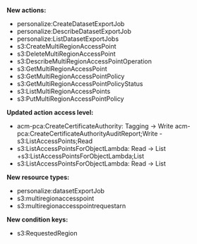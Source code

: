 **New actions:**

- personalize:CreateDatasetExportJob
- personalize:DescribeDatasetExportJob
- personalize:ListDatasetExportJobs
- s3:CreateMultiRegionAccessPoint
- s3:DeleteMultiRegionAccessPoint
- s3:DescribeMultiRegionAccessPointOperation
- s3:GetMultiRegionAccessPoint
- s3:GetMultiRegionAccessPointPolicy
- s3:GetMultiRegionAccessPointPolicyStatus
- s3:ListMultiRegionAccessPoints
- s3:PutMultiRegionAccessPointPolicy

**Updated action access level:**

- acm-pca:CreateCertificateAuthority: Tagging -> Write
 acm-pca:CreateCertificateAuthorityAuditReport;Write
-s3:ListAccessPoints;Read
- s3:ListAccessPointsForObjectLambda: Read -> List
+s3:ListAccessPointsForObjectLambda;List
- s3:ListAccessPointsForObjectLambda: Read -> List

**New resource types:**

- personalize:datasetExportJob
- s3:multiregionaccesspoint
- s3:multiregionaccesspointrequestarn

**New condition keys:**

- s3:RequestedRegion
